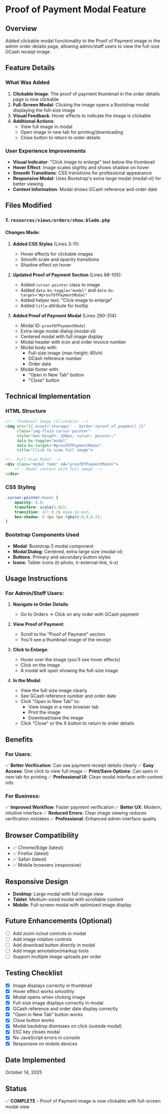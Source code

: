 # Proof of Payment Modal Feature

## Overview
Added clickable modal functionality to the Proof of Payment image in the admin order details page, allowing admin/staff users to view the full-size GCash receipt image.

## Feature Details

### What Was Added
1. **Clickable Image**: The proof of payment thumbnail in the order details page is now clickable
2. **Full-Screen Modal**: Clicking the image opens a Bootstrap modal displaying the full-size image
3. **Visual Feedback**: Hover effects to indicate the image is clickable
4. **Additional Actions**: 
   - View full image in modal
   - Open image in new tab for printing/downloading
   - Close button to return to order details

### User Experience Improvements
- **Visual Indicator**: "Click image to enlarge" text below the thumbnail
- **Hover Effect**: Image scales slightly and shows shadow on hover
- **Smooth Transitions**: CSS transitions for professional appearance
- **Responsive Modal**: Uses Bootstrap's extra-large modal (modal-xl) for better viewing
- **Context Information**: Modal shows GCash reference and order date

## Files Modified

### 1. `resources/views/orders/show.blade.php`

#### Changes Made:
1. **Added CSS Styles** (Lines 3-11):
   - Hover effects for clickable images
   - Smooth scale and opacity transitions
   - Shadow effect on hover

2. **Updated Proof of Payment Section** (Lines 88-105):
   - Added `cursor-pointer` class to image
   - Added `data-bs-toggle="modal"` and `data-bs-target="#proofOfPaymentModal"`
   - Added helper text: "Click image to enlarge"
   - Added `title` attribute for tooltip

3. **Added Proof of Payment Modal** (Lines 280-314):
   - Modal ID: `proofOfPaymentModal`
   - Extra-large modal dialog (modal-xl)
   - Centered modal with full image display
   - Modal header with icon and order invoice number
   - Modal body with:
     - Full-size image (max-height: 80vh)
     - GCash reference number
     - Order date
   - Modal footer with:
     - "Open in New Tab" button
     - "Close" button

## Technical Implementation

### HTML Structure
```html
<!-- Thumbnail Image (Clickable) -->
<img src="{{ asset('storage/' . $order->proof_of_payment) }}" 
     class="img-fluid cursor-pointer" 
     style="max-height: 200px; cursor: pointer;" 
     data-bs-toggle="modal" 
     data-bs-target="#proofOfPaymentModal"
     title="Click to view full image">

<!-- Full-Size Modal -->
<div class="modal fade" id="proofOfPaymentModal">
    <!-- Modal content with full image -->
</div>
```

### CSS Styling
```css
.cursor-pointer:hover {
    opacity: 0.8;
    transform: scale(1.02);
    transition: all 0.2s ease-in-out;
    box-shadow: 0 4px 8px rgba(0,0,0,0.2);
}
```

### Bootstrap Components Used
- **Modal**: Bootstrap 5 modal component
- **Modal Dialog**: Centered, extra-large size (modal-xl)
- **Buttons**: Primary and secondary button styles
- **Icons**: Tabler icons (ti-photo, ti-external-link, ti-x)

## Usage Instructions

### For Admin/Staff Users:

1. **Navigate to Order Details**:
   - Go to Orders → Click on any order with GCash payment

2. **View Proof of Payment**:
   - Scroll to the "Proof of Payment" section
   - You'll see a thumbnail image of the receipt

3. **Click to Enlarge**:
   - Hover over the image (you'll see hover effects)
   - Click on the image
   - A modal will open showing the full-size image

4. **In the Modal**:
   - View the full-size image clearly
   - See GCash reference number and order date
   - Click "Open in New Tab" to:
     - View image in a new browser tab
     - Print the image
     - Download/save the image
   - Click "Close" or the X button to return to order details

## Benefits

### For Users:
✅ **Better Verification**: Can see payment receipt details clearly
✅ **Easy Access**: One click to view full image
✅ **Print/Save Options**: Can open in new tab for printing
✅ **Professional UI**: Clean modal interface with context info

### For Business:
✅ **Improved Workflow**: Faster payment verification
✅ **Better UX**: Modern, intuitive interface
✅ **Reduced Errors**: Clear image viewing reduces verification mistakes
✅ **Professional**: Enhanced admin interface quality

## Browser Compatibility
- ✅ Chrome/Edge (latest)
- ✅ Firefox (latest)
- ✅ Safari (latest)
- ✅ Mobile browsers (responsive)

## Responsive Design
- **Desktop**: Large modal with full image view
- **Tablet**: Medium-sized modal with scrollable content
- **Mobile**: Full-screen modal with optimized image display

## Future Enhancements (Optional)
- [ ] Add zoom in/out controls in modal
- [ ] Add image rotation controls
- [ ] Add download button directly in modal
- [ ] Add image annotation/markup tools
- [ ] Support multiple image uploads per order

## Testing Checklist

- [x] Image displays correctly in thumbnail
- [x] Hover effect works smoothly
- [x] Modal opens when clicking image
- [x] Full-size image displays correctly in modal
- [x] GCash reference and order date display correctly
- [x] "Open in New Tab" button works
- [x] Close button works
- [x] Modal backdrop dismisses on click (outside modal)
- [x] ESC key closes modal
- [x] No JavaScript errors in console
- [x] Responsive on mobile devices

## Date Implemented
October 14, 2025

## Status
✅ **COMPLETE** - Proof of Payment image is now clickable with full-screen modal view
